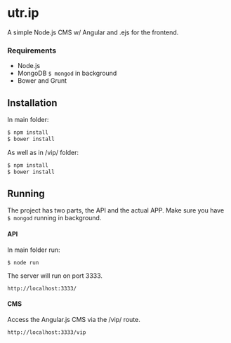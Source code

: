 # utr.ip

A simple Node.js CMS w/ Angular and .ejs for the frontend.

### Requirements

* Node.js
* MongoDB ``` $ mongod ``` in background
* Bower and Grunt

## Installation
In main folder:

```bash
$ npm install
$ bower install
```

As well as in /vip/ folder:

```bash
$ npm install
$ bower install
```

## Running
The project has two parts, the API and the actual APP.
Make sure you have ``` $ mongod ``` running in background.

#### API
In main folder run:
```
$ node run
```
The server will run on port 3333.
```
http://localhost:3333/
```

#### CMS
Access the Angular.js CMS via the /vip/ route.
```
http://localhost:3333/vip
```
